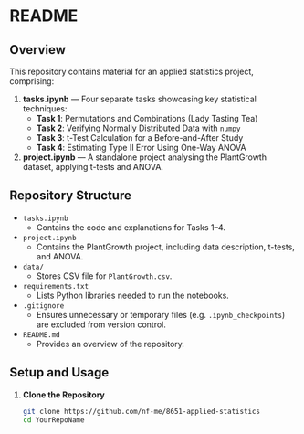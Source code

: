 # README

## Overview
This repository contains material for an applied statistics project, comprising:
1. **tasks.ipynb** — Four separate tasks showcasing key statistical techniques:
   - **Task 1**: Permutations and Combinations (Lady Tasting Tea)
   - **Task 2**: Verifying Normally Distributed Data with `numpy`
   - **Task 3**: t-Test Calculation for a Before-and-After Study
   - **Task 4**: Estimating Type II Error Using One-Way ANOVA  
2. **project.ipynb** — A standalone project analysing the PlantGrowth dataset, applying t-tests and ANOVA.

## Repository Structure
- `tasks.ipynb`  
  - Contains the code and explanations for Tasks 1–4.
- `project.ipynb`  
  - Contains the PlantGrowth project, including data description, t-tests, and ANOVA.
- `data/`  
  - Stores CSV file for `PlantGrowth.csv`.
- `requirements.txt`  
  - Lists Python libraries needed to run the notebooks.
- `.gitignore`  
  - Ensures unnecessary or temporary files (e.g. `.ipynb_checkpoints`) are excluded from version control.
- `README.md`  
  - Provides an overview of the repository.

## Setup and Usage
1. **Clone the Repository**  
   ```bash
   git clone https://github.com/nf-me/8651-applied-statistics
   cd YourRepoName
